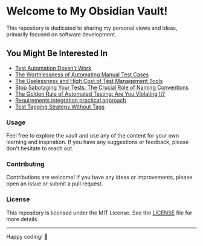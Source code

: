# Welcome to My Obsidian Vault!

This repository is dedicated to sharing my personal views and ideas, primarily focused on software development.

## You Might Be Interested In

- [Test Automation Doesn't Work](Testing/test-automation-does-not-work.md)
- [The Worthlessness of Automating Manual Test Cases](Testing/cover-requirements-not-tests.md)
- [The Uselessness and High Cost of Test Management Tools](Testing/test-management-tools.md)
- [Stop Sabotaging Your Tests: The Crucial Role of Naming Conventions](Testing/naming-convention)
- [The Golden Rule of Automated Testing: Are You Violating It?](Testing/golden-rule-of-automated-testing.md)
- [Requirements integration practical approach](Testing/requirements-integration-practical-approach.md)
- [Test Tagging Strategy Without Tags](Testing/tagging-strategy.md)


### Usage

Feel free to explore the vault and use any of the content for your own learning and inspiration. If you have any suggestions or feedback, please don't hesitate to reach out.

### Contributing

Contributions are welcome! If you have any ideas or improvements, please open an issue or submit a pull request.

### License

This repository is licensed under the MIT License. See the [LICENSE](LICENSE) file for more details.

---

Happy coding! 🚀